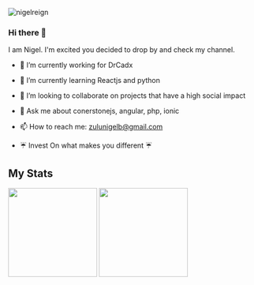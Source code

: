 <p align="left"> 
  <img src="https://komarev.com/ghpvc/?username=nigelreign&label=MY+PROFILE+VIEWS" alt="nigelreign" />

### Hi there 👋

I am Nigel. I'm excited you decided to drop by and check my channel.

- 🔭 I’m currently working for DrCadx
- 🌱 I’m currently learning Reactjs and python 
- 👯 I’m looking to collaborate on projects that have a high social impact
- 💬 Ask me about conerstonejs, angular, php, ionic
- 📫 How to reach me: zulunigelb@gmail.com

- ☔ Invest On what makes you different ☔

## My Stats
<img height="180em" src="https://github-readme-stats.vercel.app/api?username=nigelreign&show_icons=true&theme=buefy "/>

<img height="180em" src="https://github-readme-stats.vercel.app/api/top-langs/?username=nigelreign&layout=compact&theme=buefy "/>

